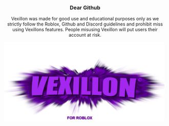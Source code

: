 <h3 align="center">Dear Github</h3>
<p align="center">Vexillon was made for good use and educational purposes only as we strictly follow the Roblox, Github and Discord guidelines and prohibit miss using Vexillons features. People misusing Vexillon will put users their account at risk.</p>
<img src="https://raw.githubusercontent.com/phoubia/vexillon/refs/heads/main/pics/vexillonthumb.png" align="center" height="250" width="500"> 
